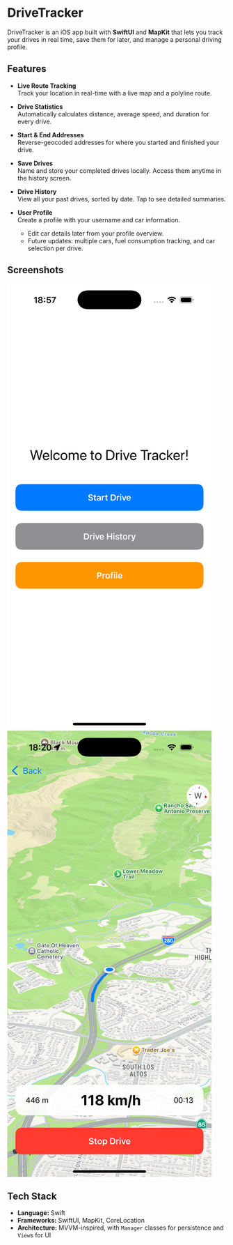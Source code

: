 # DriveTracker

DriveTracker is an iOS app built with **SwiftUI** and **MapKit** that lets you track your drives in real time, save them for later, and manage a personal driving profile.  

## Features

- **Live Route Tracking**  
  Track your location in real-time with a live map and a polyline route.

- **Drive Statistics**  
  Automatically calculates distance, average speed, and duration for every drive.

- **Start & End Addresses**  
  Reverse-geocoded addresses for where you started and finished your drive.

- **Save Drives**  
  Name and store your completed drives locally. Access them anytime in the history screen.

- **Drive History**  
  View all your past drives, sorted by date. Tap to see detailed summaries.

- **User Profile**  
  Create a profile with your username and car information.  
  - Edit car details later from your profile overview.  
  - Future updates: multiple cars, fuel consumption tracking, and car selection per drive.

## Screenshots
![Start Screen](DriveTracker/Resources/Screenshots/MainView.png)
![Drive View](DriveTracker/Resources/Screenshots/DriveView.png)


## Tech Stack

- **Language:** Swift
- **Frameworks:** SwiftUI, MapKit, CoreLocation
- **Architecture:** MVVM-inspired, with `Manager` classes for persistence and `View`s for UI
